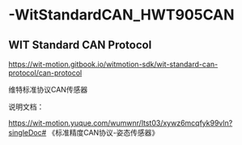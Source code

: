# -WitStandardCAN_HWT905CAN

## WIT Standard CAN Protocol

https://wit-motion.gitbook.io/witmotion-sdk/wit-standard-can-protocol/can-protocol


维特标准协议CAN传感器

说明文档：

https://wit-motion.yuque.com/wumwnr/ltst03/xywz6mcqfyk99vln?singleDoc# 《标准精度CAN协议-姿态传感器》


